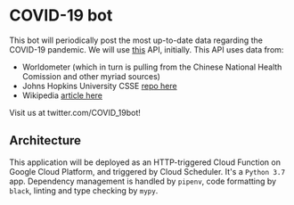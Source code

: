 # COVID-19 bot

This bot will periodically post the most up-to-date data regarding the COVID-19 pandemic. We will use [this](https://corona.lmao.ninja/) API, initially. This API uses data from:

- Worldometer (which in turn is pulling from the Chinese National Health Comission and other myriad sources) 
- Johns Hopkins University CSSE [repo here](https://github.com/CSSEGISandData/COVID-19)
- Wikipedia [article here](https://en.wikipedia.org/wiki/COVID-19_testing) 

Visit us at twitter.com/COVID_19bot!

## Architecture

This application will be deployed as an HTTP-triggered Cloud Function on Google Cloud Platform, and triggered by Cloud Scheduler. It's a `Python 3.7` app. Dependency management is handled by `pipenv`, code formatting by `black`, linting and type checking by `mypy`.
